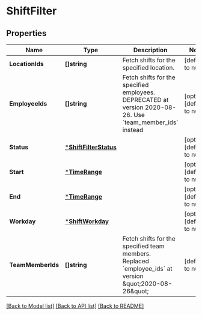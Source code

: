 # ShiftFilter

## Properties
Name | Type | Description | Notes
------------ | ------------- | ------------- | -------------
**LocationIds** | **[]string** | Fetch shifts for the specified location. | [default to null]
**EmployeeIds** | **[]string** | Fetch shifts for the specified employees. DEPRECATED at version 2020-08-26. Use &#x60;team_member_ids&#x60; instead | [optional] [default to null]
**Status** | [***ShiftFilterStatus**](ShiftFilterStatus.md) |  | [optional] [default to null]
**Start** | [***TimeRange**](TimeRange.md) |  | [optional] [default to null]
**End** | [***TimeRange**](TimeRange.md) |  | [optional] [default to null]
**Workday** | [***ShiftWorkday**](ShiftWorkday.md) |  | [optional] [default to null]
**TeamMemberIds** | **[]string** | Fetch shifts for the specified team members. Replaced &#x60;employee_ids&#x60; at version \&quot;2020-08-26\&quot; | [default to null]

[[Back to Model list]](../README.md#documentation-for-models) [[Back to API list]](../README.md#documentation-for-api-endpoints) [[Back to README]](../README.md)

